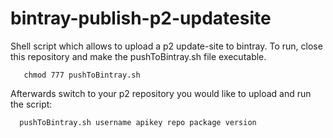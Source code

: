 bintray-publish-p2-updatesite
=============================

Shell script which allows to upload a p2 update-site to bintray. To run, close this repository and make the pushToBintray.sh file executable.
```
   chmod 777 pushToBintray.sh
```  
Afterwards switch to your p2 repository you would like to upload and run the script:
```
  pushToBintray.sh username apikey repo package version
```
